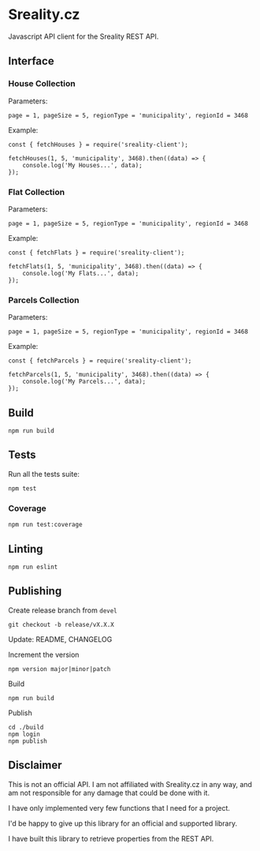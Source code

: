 # Sreality.cz

Javascript API client for the Sreality REST API.

## Interface

### House Collection

Parameters: 
```
page = 1, pageSize = 5, regionType = 'municipality', regionId = 3468
```

Example: 

```
const { fetchHouses } = require('sreality-client');

fetchHouses(1, 5, 'municipality', 3468).then((data) => {
    console.log('My Houses...', data);
});
```

### Flat Collection

Parameters: 
```
page = 1, pageSize = 5, regionType = 'municipality', regionId = 3468
```

Example: 

```
const { fetchFlats } = require('sreality-client');

fetchFlats(1, 5, 'municipality', 3468).then((data) => {
    console.log('My Flats...', data);
});
```

### Parcels Collection

Parameters: 
```
page = 1, pageSize = 5, regionType = 'municipality', regionId = 3468
```

Example: 

```
const { fetchParcels } = require('sreality-client');

fetchParcels(1, 5, 'municipality', 3468).then((data) => {
    console.log('My Parcels...', data);
});
```

## Build

```
npm run build
```

## Tests

Run all the tests suite:
```
npm test
```

### Coverage
```
npm run test:coverage
```

## Linting

```
npm run eslint
```

## Publishing

Create release branch from ```devel```
```
git checkout -b release/vX.X.X
```

Update: README, CHANGELOG

Increment the version
```
npm version major|minor|patch
```

Build
```
npm run build
```

Publish
```
cd ./build
npm login
npm publish
```

## Disclaimer

This is not an official API. I am not affiliated with Sreality.cz in any way, and am not responsible for any damage that could be done with it.

I have only implemented very few functions that I need for a project.

I'd be happy to give up this library for an official and supported library.

I have built this library to retrieve properties from the REST API.

